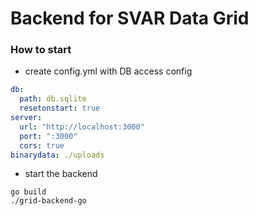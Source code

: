 Backend for SVAR Data Grid
===========================

### How to start

- create config.yml with DB access config

```yaml
db:
  path: db.sqlite
  resetonstart: true
server:
  url: "http://localhost:3000"
  port: ":3000"
  cors: true
binarydata: ./uploads
```

- start the backend

```shell script
go build
./grid-backend-go
```
